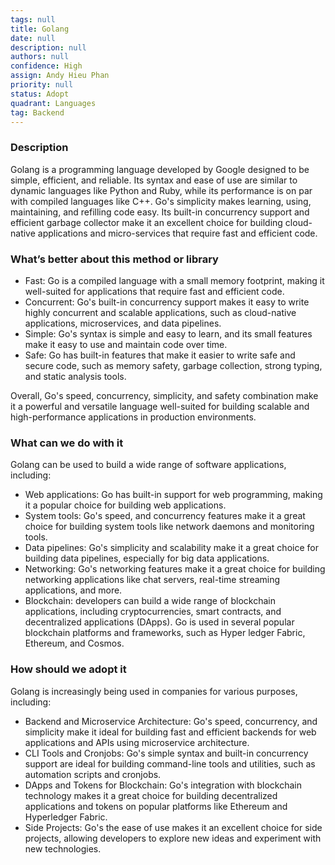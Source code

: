 ```yaml
---
tags: null
title: Golang
date: null
description: null
authors: null
confidence: High
assign: Andy Hieu Phan
priority: null
status: Adopt
quadrant: Languages
tag: Backend
---
```


<!-- table_of_contents a9e5e342-3543-4061-b660-32508b5b237e -->

### Description

Golang is a programming language developed by Google designed to be simple, efficient, and reliable. Its syntax and ease of use are similar to dynamic languages like Python and Ruby, while its performance is on par with compiled languages like C++. Go's simplicity makes learning, using, maintaining, and refilling code easy. Its built-in concurrency support and efficient garbage collector make it an excellent choice for building cloud-native applications and micro-services that require fast and efficient code.

### What’s better about this method or library

* Fast: Go is a compiled language with a small memory footprint, making it well-suited for applications that require fast and efficient code.
* Concurrent: Go's built-in concurrency support makes it easy to write highly concurrent and scalable applications, such as cloud-native applications, microservices, and data pipelines.
* Simple: Go's syntax is simple and easy to learn, and its small features make it easy to use and maintain code over time.
* Safe: Go has built-in features that make it easier to write safe and secure code, such as memory safety, garbage collection, strong typing, and static analysis tools.

Overall, Go's speed, concurrency, simplicity, and safety combination make it a powerful and versatile language well-suited for building scalable and high-performance applications in production environments.

### What can we do with it

Golang can be used to build a wide range of software applications, including:

* Web applications: Go has built-in support for web programming, making it a popular choice for building web applications.
* System tools: Go's speed, and concurrency features make it a great choice for building system tools like network daemons and monitoring tools.
* Data pipelines: Go's simplicity and scalability make it a great choice for building data pipelines, especially for big data applications.
* Networking: Go's networking features make it a great choice for building networking applications like chat servers, real-time streaming applications, and more.
* Blockchain: developers can build a wide range of blockchain applications, including cryptocurrencies, smart contracts, and decentralized applications (DApps). Go is used in several popular blockchain platforms and frameworks, such as Hyper ledger Fabric, Ethereum, and Cosmos.

### How should we adopt it

Golang is increasingly being used in companies for various purposes, including:

* Backend and Microservice Architecture: Go's speed, concurrency, and simplicity make it ideal for building fast and efficient backends for web applications and APIs using microservice architecture.
* CLI Tools and Cronjobs: Go's simple syntax and built-in concurrency support are ideal for building command-line tools and utilities, such as automation scripts and cronjobs.
* DApps and Tokens for Blockchain: Go's integration with blockchain technology makes it a great choice for building decentralized applications and tokens on popular platforms like Ethereum and Hyperledger Fabric.
* Side Projects: Go's the ease of use makes it an excellent choice for side projects, allowing developers to explore new ideas and experiment with new technologies.

<!-- child_database 724a4cab-f40d-493f-ab7f-d86613d119eb -->
